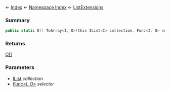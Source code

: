← [Index](Api-Index) ← [Namespace Index](Namespace-Index) ← [ListExtensions](System.Collections.Generic.ListExtensions)

### Summary

```csharp
public static O[] ToArray<I, O>(this IList<I> collection, Func<I, O> selector)
```

### Returns

[O[]]()

### Parameters

* [IList<I>](https://docs.microsoft.com/en-us/dotnet/api/System.Collections.Generic.IList-1?view=netframework-4.6) collection
* [Func<I, O>](https://docs.microsoft.com/en-us/dotnet/api/System.Func-2?view=netframework-4.6) selector
